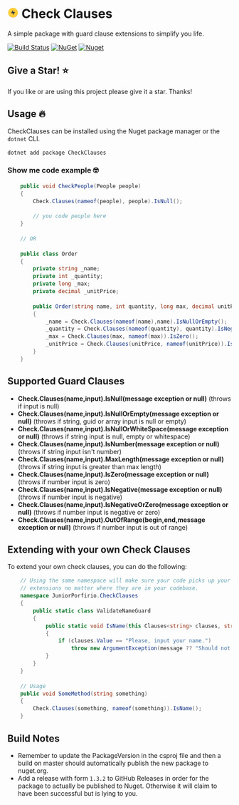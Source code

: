# <img src="/src/CheckClauses/icon.png" width="5%" alt="Check Clauses" /> Check Clauses 
A simple package with guard clause extensions to simplify you life.

[![Build Status](https://github.com/juniorporfirio/checkclauses/workflows/.NET%20core%20Build%20with%20Run%20Tests/badge.svg)](https://github.com/juniorporfirio/checkclauses/actions?query=.NET+core+Build+with+Run+Tests)
[![NuGet](https://img.shields.io/nuget/v/JuniorPorfirio.CheckClauses.svg)](https://www.nuget.org/packages/JuniorPorfirio.CheckClauses)  [![Nuget](https://img.shields.io/nuget/dt/JuniorPorfirio.CheckClauses.svg)](https://www.nuget.org/packages/JuniorPorfirio.CheckClauses) 

## Give a Star! :star:
If you like or are using this project please give it a star. Thanks!

## Usage :fire:
CheckClauses can be installed using the Nuget package manager or the `dotnet` CLI.
```
dotnet add package CheckClauses
```
### Show me code example :nerd_face:

```c#
    public void CheckPeople(People people)
    {
    	Check.Clauses(nameof(people), people).IsNull();

        // you code people here
    }

    // OR

    public class Order
    {
        private string _name;
        private int _quantity;
        private long _max;
        private decimal _unitPrice;

        public Order(string name, int quantity, long max, decimal unitPrice, DateTime dateCreated)
        {
            _name = Check.Clauses(nameof(name),name).IsNullOrEmpty();
            _quantity = Check.Clauses(nameof(quantity), quantity).IsNegativeOrZero();
            _max = Check.Clauses(max, nameof(max)).IsZero();
            _unitPrice = Check.Clauses(unitPrice, nameof(unitPrice)).IsNegative();
        }
    }
```

## Supported Guard Clauses

- **Check.Clauses(name,input).IsNull(message exception or null)** (throws if input is null)
- **Check.Clauses(name,input).IsNullOrEmpty(message exception or null)** (throws if string, guid or array input is null or empty)
- **Check.Clauses(name,input).IsNullOrWhiteSpace(message exception or null)** (throws if string input is null, empty or whitespace)
- **Check.Clauses(name,input).IsNumber(message exception or null)** (throws if string input isn't number)
- **Check.Clauses(name,input).MaxLength(message exception or null)** (throws if string input is greater than max length)
- **Check.Clauses(name,input).IsZero(message exception or null)** (throws if number input is zero)
- **Check.Clauses(name,input).IsNegative(message exception or null)** (throws if number input is negative)
- **Check.Clauses(name,input).IsNegativeOrZero(message exception or null)** (throws if number input is negative or zero)
- **Check.Clauses(name,input).OutOfRange(begin,end,message exception or null)** (throws if number input is out of range)

## Extending with your own Check Clauses

To extend your own check clauses, you can do the following:

```c#
    // Using the same namespace will make sure your code picks up your 
    // extensions no matter where they are in your codebase.
    namespace JuniorPorfirio.CheckClauses
    {
        public static class ValidateNameGuard
        {
            public static void IsName(this Clauses<string> clauses, string message = null)
            {
                if (clauses.Value == "Please, input your name.")
                    throw new ArgumentException(message ?? "Should not have default input name", clauses.Name);
            }
        }
    }

    // Usage
    public void SomeMethod(string something)
    {
        Check.Clauses(something, nameof(something)).IsName();
    }
```

## Build Notes

- Remember to update the PackageVersion in the csproj file and then a build on master should automatically publish the new package to nuget.org.
- Add a release with form `1.3.2` to GitHub Releases in order for the package to actually be published to Nuget. Otherwise it will claim to have been successful but is lying to you.

